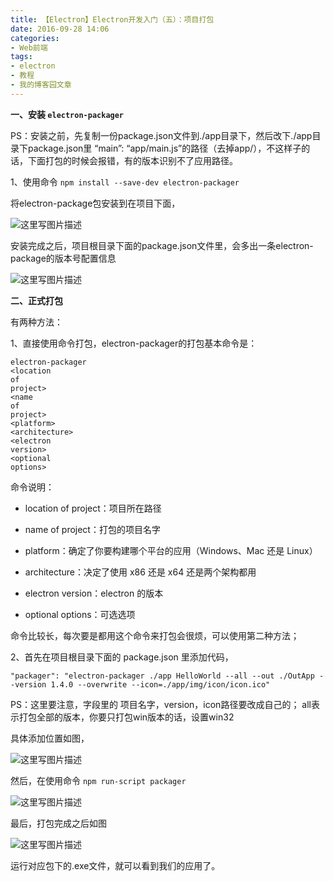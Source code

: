 ```yaml
---
title: 【Electron】Electron开发入门（五）：项目打包
date: 2016-09-28 14:06
categories:
- Web前端
tags:
- electron
- 教程
- 我的博客园文章
---
```

<div class="markdown_views">


**一、安装 `electron-packager`**

PS：安装之前，先复制一份package.json文件到./app目录下，然后改下./app目录下package.json里 “main”: “app/main.js”的路径（去掉app/），不这样子的话，下面打包的时候会报错，有的版本识别不了应用路径。

1、使用命令 `npm install --save-dev electron-packager`   

将electron-package包安装到在项目下面，   

![这里写图片描述](http://img.blog.csdn.net/20160928151915084)   

安装完成之后，项目根目录下面的package.json文件里，会多出一条electron-package的版本号配置信息   

![这里写图片描述](http://img.blog.csdn.net/20160928152109710)

**二、正式打包**   

有两种方法：   

1、直接使用命令打包，electron-packager的打包基本命令是：

<code class=" hljs xml">electron-packager <span class="hljs-tag"><<span class="hljs-title">location</span> <span class="hljs-attribute">of</span> <span class="hljs-attribute">project</span>></span> <span class="hljs-tag"><<span class="hljs-title">name</span> <span class="hljs-attribute">of</span> <span class="hljs-attribute">project</span>></span> <span class="hljs-tag"><<span class="hljs-title">platform</span>></span> <span class="hljs-tag"><<span class="hljs-title">architecture</span>></span> <span class="hljs-tag"><<span class="hljs-title">electron</span> <span class="hljs-attribute">version</span>></span> <span class="hljs-tag"><<span class="hljs-title">optional</span> <span class="hljs-attribute">options</span>></span></code>

命令说明：   

* location of project：项目所在路径   

* name of project：打包的项目名字   

* platform：确定了你要构建哪个平台的应用（Windows、Mac 还是 Linux）   

* architecture：决定了使用 x86 还是 x64 还是两个架构都用   

* electron version：electron 的版本   

* optional options：可选选项

命令比较长，每次要是都用这个命令来打包会很烦，可以使用第二种方法；

2、首先在项目根目录下面的 package.json 里添加代码，   

`"packager": "electron-packager ./app HelloWorld --all --out ./OutApp --version 1.4.0 --overwrite --icon=./app/img/icon/icon.ico"`

PS：这里要注意，字段里的 项目名字，version，icon路径要改成自己的； all表示打包全部的版本，你要只打包win版本的话，设置win32  

具体添加位置如图，   

![这里写图片描述](http://img.blog.csdn.net/20160928153139651)

然后，在使用命令 `npm run-script packager`   

![这里写图片描述](http://img.blog.csdn.net/20160928153412147)

最后，打包完成之后如图   

![这里写图片描述](http://img.blog.csdn.net/20160928153535555)   

运行对应包下的.exe文件，就可以看到我们的应用了。

</div>